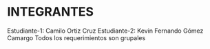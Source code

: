 # INTEGRANTES

Estudiante-1: Camilo Ortiz Cruz
Estudiante-2: Kevin Fernando Gómez Camargo
Todos los requerimientos son grupales
